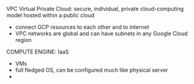 VPC Virtual Private Cloud: secure, individual, private cloud-computing model hosted within a public cloud
- connect GCP resources to each other and to internet
- VPC networks are global and can have subnets in any Google Cloud region



COMPUTE ENGINE: IaaS
- VMs
- full fledged OS, can be configured much like physical server
- 